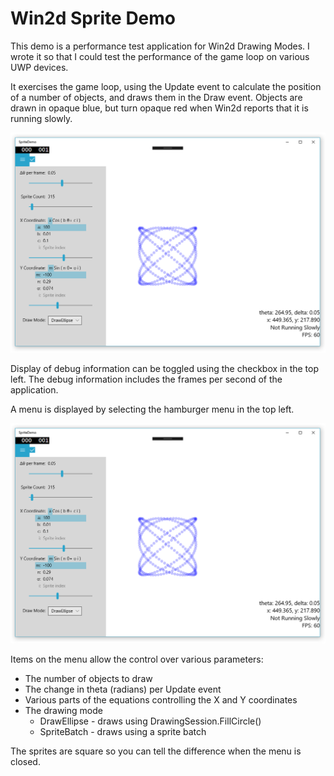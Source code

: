 # Win2d Sprite Demo

This demo is a performance test application for Win2d Drawing Modes.
I wrote it so that I could test the performance of the game loop on various UWP devices.

It exercises the game loop, using the Update event to calculate the position of a number of objects, and draws them in the Draw event.
Objects are drawn in opaque blue, but turn opaque red when Win2d reports that it is running slowly.

![Screenshot](/assets/screen.png "screenshot of the application running")

Display of debug information can be toggled using the checkbox in the top left.
The debug information includes the frames per second of the application.

A menu is displayed by selecting the hamburger menu in the top left.

![Screenshot](/assets/menu.png "screenshot of the menu when open")

Items on the menu allow the control over various parameters:

* The number of objects to draw
* The change in theta (radians) per Update event
* Various parts of the equations controlling the X and Y coordinates
* The drawing mode
  * DrawEllipse - draws using DrawingSession.FillCircle()
  * SpriteBatch - draws using a sprite batch

The sprites are square so you can tell the difference when the menu is closed.
